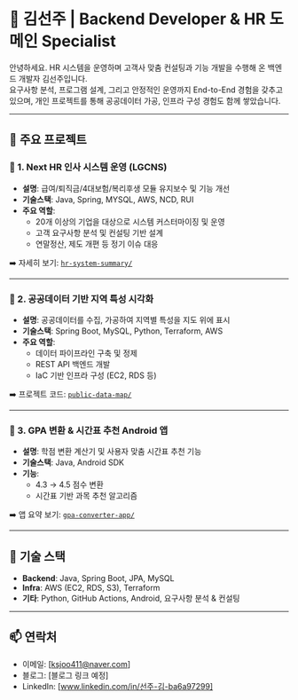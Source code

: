 # 👋 김선주 | Backend Developer & HR 도메인 Specialist

안녕하세요. HR 시스템을 운영하며 고객사 맞춤 컨설팅과 기능 개발을 수행해 온 백엔드 개발자 김선주입니다.  
요구사항 분석, 프로그램 설계, 그리고 안정적인 운영까지 End-to-End 경험을 갖추고 있으며, 개인 프로젝트를 통해 공공데이터 가공, 인프라 구성 경험도 함께 쌓았습니다.

---

## 📌 주요 프로젝트

### 🔹 1. Next HR 인사 시스템 운영 (LGCNS)
- **설명**: 급여/퇴직금/4대보험/복리후생 모듈 유지보수 및 기능 개선
- **기술스택**: Java, Spring, MYSQL, AWS, NCD, RUI
- **주요 역할**:
  - 20개 이상의 기업을 대상으로 시스템 커스터마이징 및 운영
  - 고객 요구사항 분석 및 컨설팅 기반 설계
  - 연말정산, 제도 개편 등 정기 이슈 대응

➡️ 자세히 보기: [`hr-system-summary/`](./hr-system-summary/)

---

### 🔹 2. 공공데이터 기반 지역 특성 시각화
- **설명**: 공공데이터를 수집, 가공하여 지역별 특성을 지도 위에 표시
- **기술스택**: Spring Boot, MySQL, Python, Terraform, AWS
- **주요 역할**:
  - 데이터 파이프라인 구축 및 정제
  - REST API 백엔드 개발
  - IaC 기반 인프라 구성 (EC2, RDS 등)

➡️ 프로젝트 코드: [`public-data-map/`](./public-data-map/)

---

### 🔹 3. GPA 변환 & 시간표 추천 Android 앱
- **설명**: 학점 변환 계산기 및 사용자 맞춤 시간표 추천 기능
- **기술스택**: Java, Android SDK
- **기능**:
  - 4.3 → 4.5 점수 변환
  - 시간표 기반 과목 추천 알고리즘

➡️ 앱 요약 보기: [`gpa-converter-app/`](./gpa-converter-app/)

---

## 🧰 기술 스택

- **Backend**: Java, Spring Boot, JPA, MySQL
- **Infra**: AWS (EC2, RDS, S3), Terraform
- **기타**: Python, GitHub Actions, Android, 요구사항 분석 & 컨설팅

---

## 📫 연락처

- 이메일: [ksjoo411@naver.com]
- 블로그: [블로그 링크 예정]
- LinkedIn: [www.linkedin.com/in/선주-김-ba6a97299]

